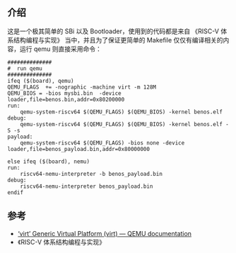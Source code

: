## 介绍
这是一个极其简单的 SBi 以及 Bootloader，使用到的代码都是来自 《RISC-V 体系结构编程与实现》 当中，并且为了保证更简单的 Makefile 仅仅有编译相关的内容，运行 qemu 则直接采用命令：
```
##############
#  run qemu
##############
ifeq ($(board), qemu)
QEMU_FLAGS  += -nographic -machine virt -m 128M 
QEMU_BIOS = -bios mysbi.bin  -device loader,file=benos.bin,addr=0x80200000 
run:
	qemu-system-riscv64 $(QEMU_FLAGS) $(QEMU_BIOS) -kernel benos.elf
debug:
	qemu-system-riscv64 $(QEMU_FLAGS) $(QEMU_BIOS) -kernel benos.elf -S -s
payload:
	qemu-system-riscv64 $(QEMU_FLAGS) -bios none -device loader,file=benos_payload.bin,addr=0x80000000

else ifeq ($(board), nemu)
run:
	riscv64-nemu-interpreter -b benos_payload.bin
debug:
	riscv64-nemu-interpreter benos_payload.bin
endif
```

## 参考

- [‘virt’ Generic Virtual Platform (virt) — QEMU documentation](https://www.qemu.org/docs/master/system/riscv/virt.html)
- 《RISC-V 体系结构编程与实现》